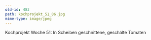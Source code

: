 ```yaml
---
old-id: 483
path: kochprojekt_51_06.jpg
mime-type: image/jpeg
---
```

Kochprojekt Woche 51:
In Scheiben geschnittene, geschälte Tomaten
